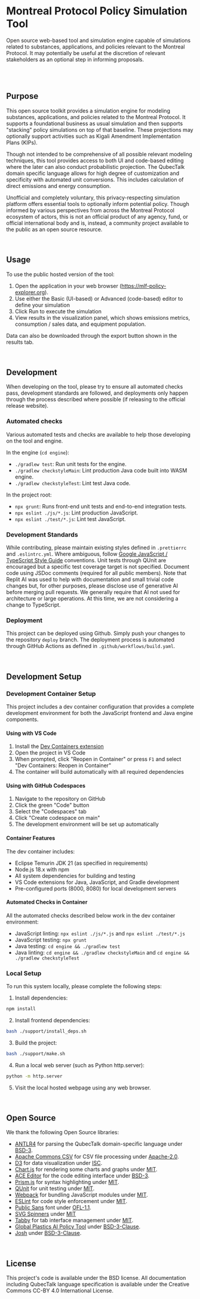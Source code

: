 # Montreal Protocol Policy Simulation Tool
Open source web-based tool and simulation engine capable of simulations related to substances, applications, and policies relevant to the Montreal Protocol. It may potentially be useful at the discretion of relevant stakeholders as an optional step in informing proposals.

<br>
<br>

## Purpose
This open source toolkit provides a simulation engine for modeling substances, applications, and policies related to the Montreal Protocol. It supports a foundational business as usual simulation and then supports "stacking" policy simulations on top of that baseline. These projections may optionally support activities such as Kigali Amendment Implementation Plans (KIPs). 

Though not intended to be comprehensive of all possible relevant modeling techniques, this tool provides access to both UI and code-based editing where the later can also conduct probabilistic projection. The QubecTalk domain specific language allows for high degree of customization and specificity with automated unit conversions. This includes calculation of direct emissions and energy consumption.

Unofficial and completely voluntary, this privacy-respecting simulation platform offers essential tools to optionally inform potential policy. Though informed by various perspectives from across the Montreal Protocol ecosystem of actors, this is not an official product of any agency, fund, or official international body and is, instead, a community project available to the public as an open source resource.

<br>

## Usage
To use the public hosted version of the tool:

1. Open the application in your web browser (https://mlf-policy-explorer.org).
2. Use either the Basic (UI-based) or Advanced (code-based) editor to define your simulation
3. Click Run to execute the simulation
4. View results in the visualization panel, which shows emissions metrics, consumption / sales data, and equipment population.

Data can also be downloaded through the export button shown in the results tab.

<br>

## Development

When developing on the tool, please try to ensure all automated checks pass, development standards are followed, and deployments only happen through the process described where possible (if releasing to the official release website).

### Automated checks

Various automated tests and checks are available to help those developing on the tool and engine.

In the engine (`cd engine`):

 - `./gradlew test`: Run unit tests for the engine.
 - `./gradlew checkstyleMain`: Lint production Java code built into WASM engine.
 - `./gradlew checkstyleTest`: Lint test Java code.

In the project root:

 - `npx grunt`: Runs front-end unit tests and end-to-end integration tests.
 - `npx eslint ./js/*.js`: Lint production JavaScript.
 - `npx eslint ./test/*.js`: Lint test JavaScript.

### Development Standards
While contributing, please maintain existing styles defined in `.prettierrc` and `.eslintrc.yml`. Where ambiguous, follow [Google JavaScript / TypeScript Style Guide](https://google.github.io/styleguide/tsguide.html) conventions. Unit tests through QUnit are encouraged but a specific test coverage target is not specified. Document code using JSDoc comments (required for all public members). Note that Replit AI was used to help with documentation and small trivial code changes but, for other purposes, please disclose use of generative AI before merging pull requests. We generally require that AI not used for architecture or large operations. At this time, we are not considering a change to TypeScript.

### Deployment
This project can be deployed using Github. Simply push your changes to the repository `deploy` branch. The deployment process is automated through GitHub Actions as defined in `.github/workflows/build.yaml`.

<br>

## Development Setup

### Development Container Setup

This project includes a dev container configuration that provides a complete development environment for both the JavaScript frontend and Java engine components.

#### Using with VS Code

1. Install the [Dev Containers extension](https://marketplace.visualstudio.com/items?itemName=ms-vscode-remote.remote-containers)
2. Open the project in VS Code
3. When prompted, click "Reopen in Container" or press `F1` and select "Dev Containers: Reopen in Container"
4. The container will build automatically with all required dependencies

#### Using with GitHub Codespaces

1. Navigate to the repository on GitHub
2. Click the green "Code" button
3. Select the "Codespaces" tab  
4. Click "Create codespace on main"
5. The development environment will be set up automatically

#### Container Features

The dev container includes:
- Eclipse Temurin JDK 21 (as specified in requirements)
- Node.js 18.x with npm
- All system dependencies for building and testing
- VS Code extensions for Java, JavaScript, and Gradle development
- Pre-configured ports (8000, 8080) for local development servers

#### Automated Checks in Container

All the automated checks described below work in the dev container environment:

- JavaScript linting: `npx eslint ./js/*.js` and `npx eslint ./test/*.js`
- JavaScript testing: `npx grunt`
- Java testing: `cd engine && ./gradlew test`
- Java linting: `cd engine && ./gradlew checkstyleMain` and `cd engine && ./gradlew checkstyleTest`

### Local Setup
To run this system locally, please complete the following steps:

1. Install dependencies:

```bash
npm install
```

2. Install frontend dependencies:

```bash
bash ./support/install_deps.sh
```

3. Build the project:

```bash
bash ./support/make.sh
```

4. Run a local web server (such as Python http.server):

```bash
python -m http.server
```

5. Visit the local hosted webpage using any web browser.

<br>

## Open Source
We thank the following Open Source libraries:

- [ANTLR4](https://www.antlr.org/) for parsing the QubecTalk domain-specific language under [BSD-3](https://www.antlr.org/license.html).
- [Apache Commons CSV](https://commons.apache.org/proper/commons-csv/) for CSV file processing under [Apache-2.0](https://github.com/apache/commons-csv/blob/master/LICENSE.txt).
- [D3](https://d3js.org/) for data visualization under [ISC](https://github.com/d3/d3/blob/main/LICENSE).
- [Chart.js](https://www.chartjs.org/) for rendering some charts and graphs under [MIT](https://github.com/chartjs/Chart.js/blob/master/LICENSE.md).
- [ACE Editor](https://ace.c9.io/) for the code editing interface under [BSD-3](https://github.com/ajaxorg/ace/blob/master/LICENSE).
- [Prism.js](https://prismjs.com/) for syntax highlighting under [MIT](https://github.com/PrismJS/prism/blob/v2/LICENSE).
- [QUnit](https://qunitjs.com/) for unit testing under [MIT](https://github.com/qunitjs/qunit/blob/main/LICENSE.txt).
- [Webpack](https://webpack.js.org/) for bundling JavaScript modules under [MIT](https://github.com/webpack/webpack/blob/main/LICENSE).
- [ESLint]((https://eslint.org/)) for code style enforcement under [MIT](https://github.com/eslint/eslint/blob/main/LICENSE).
- [Public Sans](https://public-sans.digital.gov/) font under [OFL-1.1](https://github.com/uswds/public-sans/blob/master/LICENSE.md).
- [SVG Spinners](https://github.com/n3r4zzurr0/svg-spinners?tab=readme-ov-file) under [MIT](https://github.com/n3r4zzurr0/svg-spinners?tab=readme-ov-file)
- [Tabby](https://github.com/cferdinandi/tabby) for tab interface management under [MIT](https://github.com/cferdinandi/tabby/blob/master/LICENSE.md).
- [Global Plastics AI Policy Tool](https://global-plastics-tool.org/) under [BSD-3-Clause](https://github.com/SchmidtDSE/plastics-prototype/blob/main/LICENSE.md).
- [Josh](https://joshsim.org/) under [BSD-3-Clause](https://github.com/SchmidtDSE/josh/blob/main/LICENSE.md).

<br>

## License
This project's code is available under the BSD license. All documentation including QubecTalk language specification is available under the Creative Commons CC-BY 4.0 International License.
